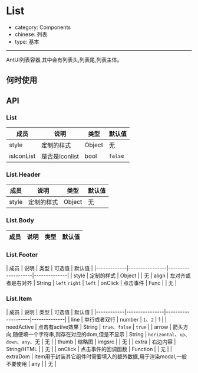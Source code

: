# List

- category: Components
- chinese: 列表
- type: 基本

---

AntUI列表容器,其中会有列表头,列表尾,列表主体。

## 何时使用

## API

### List

| 成员        | 说明           | 类型               | 默认值       |
|-------------|----------------|--------------------|--------------|
| style      | 定制的样式       | Object           | 无
| isIconList      | 是否是Iconlist       | bool           | `false`

### List.Header
| 成员        | 说明           | 类型               | 默认值       |
|-------------|----------------|------------------|--------------|
| style      | 定制的样式       | Object           | 无

### List.Body
| 成员        | 说明           | 类型               | 默认值       |
|-------------|----------------|--------------------|--------------|

### List.Footer

| 成员        | 说明           | 类型        |   可选值       | 默认值       |
|-------------|----------------|--------------------|--------------|
| style      | 定制的样式       | Object           | | 无
| align      | 左对齐或者是右对齐   | String | `left` `right` | `left`
| onClick      | 点击事件   | Func |  | 无  |

### List.Item

| 成员        | 说明           | 类型        |  可选值     | 默认值       |
|------------|----------------|--------------------|--------------|
| line       | 单行或者双行        | number | `1`、`2` | 1  |
| needActive  | 点击有active效果  | String |   `true`、`false` | `true` |
| arrow      | 箭头方向,随便填一个字符串,则存在对应的dom,但是不显示        | String | `horizontal`、`up`、`down`、`any`、无 |   无  |
| thumb       | 缩略图  | imgsrc |  | 无  |
| extra      | 右边内容        | String/HTML | |  无  |
| onClick    | 点击事件的回调函数 | Function |  | 无  |
| extraDom    | Item用于封装其它组件时需要填入的额外数据,用于渲染modal,一般不要使用 | any | |  无  |
